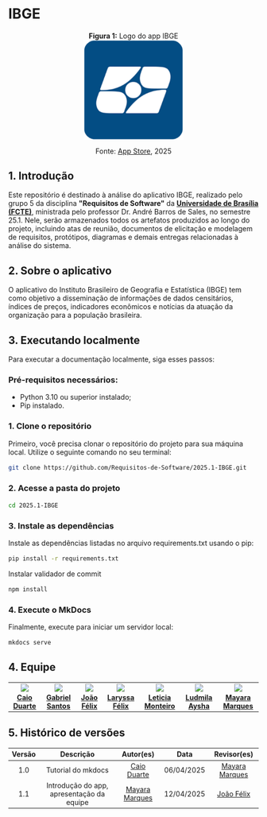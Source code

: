 # IBGE

<div align="center">
<p style="text-align: center; margin: auto"><b>Figura 1:</b> Logo do app IBGE</p>
<img src="docs/assets/logo_ibge.png" width="200px;" alt="Erro ao carregar imagem" style="display: block; margin: 0 auto;">
<p style="text-align: center; margin: 1 auto">Fonte: <a href="https://apps.apple.com/br/app/ibge/id1046974846">App Store</a>, 2025</p>
</div>

## 1. Introdução
Este repositório é destinado à análise do aplicativo IBGE, realizado pelo grupo 5 da disciplina <b>"Requisitos de Software"</b> da <b><a href="https://fcte.unb.br/">Universidade de Brasília (FCTE)</a></b>, ministrada pelo professor Dr. André Barros de Sales, no semestre 25.1. Nele, serão armazenados todos os artefatos produzidos ao longo do projeto, incluindo atas de reunião, documentos de elicitação e modelagem de requisitos, protótipos, diagramas e demais entregas relacionadas à análise do sistema.  

## 2. Sobre o aplicativo
O aplicativo do Instituto Brasileiro de Geografia e Estatística (IBGE) tem como objetivo a disseminação de informações de dados censitários, índices de preços, indicadores econômicos e notícias da atuação da organização para a população brasileira.

## 3. Executando localmente
Para executar a documentação localmente, siga esses passos:

### Pré-requisitos necessários:
- Python 3.10 ou superior instalado;
- Pip instalado.

### 1. Clone o repositório
Primeiro, você precisa clonar o repositório do projeto para sua máquina local. Utilize o seguinte comando no seu terminal:

```bash
git clone https://github.com/Requisitos-de-Software/2025.1-IBGE.git
```

### 2. Acesse a pasta do projeto

```bash
cd 2025.1-IBGE
```
### 3. Instale as dependências

Instale as dependências listadas no arquivo requirements.txt usando o pip:

```bash
pip install -r requirements.txt
```
Instalar validador de commit
```bash
npm install
```

### 4. Execute o MkDocs

Finalmente, execute para iniciar um servidor local: 

```bash
mkdocs serve
```

## 4. Equipe
<table align="center">
  <tr>
    <td align="center">
      <img src="https://avatars.githubusercontent.com/u/134105981?v=4" width=100><br>
      <b><a href="https://github.com/caioduart3">Caio Duarte</a></b><br>
    </td>
    <td align="center">
      <img src="https://avatars.githubusercontent.com/u/144184007?v=4" width=100><br>
      <b><a href="https://github.com/GabrielSPinto">Gabriel Santos</a></b><br>
    </td>
    <td align="center">
      <img src="https://avatars.githubusercontent.com/u/144493751?v=4" width=100><br>
      <b><a href="https://github.com/joaofmoreiraa">João Félix</a></b><br>
    </td>
    <td align="center">
      <img src="https://avatars.githubusercontent.com/u/143897458?v=4" width=100><br>
      <b><a href="https://github.com/felixlaryssa">Laryssa Félix</a></b><br>
    </td>
    <td align="center">
      <img src="https://avatars.githubusercontent.com/u/152661076?v=4" width=100><br>
      <b><a href="https://github.com/LeticiaMonteiroo">Leticia Monteiro</a></b><br>
    </td>
    <td align="center">
      <img src="https://avatars.githubusercontent.com/u/91512745?v=4" width=100><br>
      <b><a href="https://github.com/ludmilaaysha">Ludmila Aysha</a></b><br>
    </td>
    <td align="center">
      <img src="https://avatars.githubusercontent.com/u/144369305?v=4" width=100><br>
      <b><a href="https://github.com/maymarquee">Mayara Marques</a></b><br>
    </td>
  </tr>

</table>

## 5. Histórico de versões
| Versão |Descrição     |Autor(es)                                       |Data    |Revisor(es)|
|:-:     | :-:          | :-:                                        | :-:        |:-:|
|1.0     |Tutorial do mkdocs|[Caio Duarte](https://github.com/caioduart3)| 06/04/2025 | [Mayara Marques](https://github.com/maymarquee)  |
|1.1     |Introdução do app, apresentação da equipe|[Mayara Marques](https://github.com/maymarquee)| 12/04/2025 | [João Félix](https://github.com/joaofmoreiraa)| 12/04/2025 |
